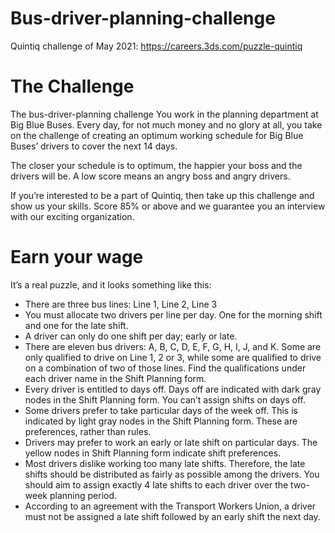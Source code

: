 <h1>Bus-driver-planning-challenge</h1>

Quintiq challenge of May 2021: https://careers.3ds.com/puzzle-quintiq

<h1>The Challenge</h1>
  
The bus-driver-planning challenge You work in the planning department at Big Blue Buses. Every day, for not much money and no glory at all, you take on the challenge of creating an optimum working schedule for Big Blue Buses’ drivers to cover the next 14 days.

The closer your schedule is to optimum, the happier your boss and the drivers will be. A low score means an angry boss and angry drivers.

If you’re interested to be a part of Quintiq, then take up this challenge and show us your skills. Score 85% or above and we guarantee you an interview with our exciting organization.

<h1> Earn your wage </h1>
  
It’s a real puzzle, and it looks something like this:

* There are three bus lines: Line 1, Line 2, Line 3
* You must allocate two drivers per line per day. One for the morning shift and one for the late shift.
* A driver can only do one shift per day; early or late.
* There are eleven bus drivers: A, B, C, D, E, F, G, H, I, J, and K. Some are only qualified to drive on Line 1, 2 or 3, while some are qualified to drive on a combination of two of those lines. Find the qualifications under each driver name in the Shift Planning form.
* Every driver is entitled to days off. Days off are indicated with dark gray nodes in the Shift Planning form. You can’t assign shifts on days off.
* Some drivers prefer to take particular days of the week off. This is indicated by light gray nodes in the Shift Planning form. These are preferences, rather than rules.
* Drivers may prefer to work an early or late shift on particular days. The yellow nodes in Shift Planning form indicate shift preferences.
* Most drivers dislike working too many late shifts. Therefore, the late shifts should be distributed as fairly as possible among the drivers. You should aim to assign exactly 4 late shifts to each driver over the two-week planning period.
* According to an agreement with the Transport Workers Union, a driver must not be assigned a late shift followed by an early shift the next day.
